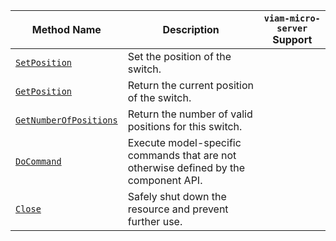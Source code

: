 <!-- prettier-ignore -->
| Method Name | Description | `viam-micro-server` Support |
| ----------- | ----------- | --------------------------- |
| [`SetPosition`](/dev/reference/apis/components/switch/#setposition) | Set the position of the switch. |  |
| [`GetPosition`](/dev/reference/apis/components/switch/#getposition) | Return the current position of the switch. |  |
| [`GetNumberOfPositions`](/dev/reference/apis/components/switch/#getnumberofpositions) | Return the number of valid positions for this switch. |  |
| [`DoCommand`](/dev/reference/apis/components/switch/#docommand) | Execute model-specific commands that are not otherwise defined by the component API. |  |
| [`Close`](/dev/reference/apis/components/switch/#close) | Safely shut down the resource and prevent further use. |  |
